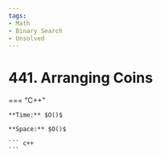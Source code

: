 ```yaml
---
tags:
- Math
- Binary Search
- Unsolved
---
```



# 441. Arranging Coins

=== "C++"

    **Time:** $O()$

    **Space:** $O()$

    ``` c++
    ```